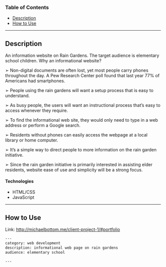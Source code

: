 ### Table of Contents

- [Description](#description)
- [How to Use](#how-to-use)

___

## Description
An information website on Rain Gardens. The target audience is elementary school children.
Why an informational website?

➢ Non-digital documents are often lost, yet most people carry phones throughout the day. A Pew Research Center poll found that last year 77% of Americans had smartphones.

➢ People using the rain gardens will want a setup process that is easy to understand.

➢ As busy people, the users will want an instructional process that’s easy to access whenever they require.

➢ To find the informational web site, they would only need to type in a web address or perform a Google search.

➢ Residents without phones can easily access the webpage at a local library or home computer.

➢ It’s a simple way to direct people to more information on the rain garden initiative.

➢ Since the rain garden initiative is primarily interested in assisting elder residents, website ease of use and simplicity will be a strong focus.

#### Technologies
- HTML/CSS
- JavaScript
___

## How to Use

Link: http://michaelbottom.me/client-project-1/#portfolio


```txt
---
category: web development
description: informational web page on rain gardens
audience: elementary school

---
```

